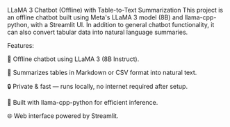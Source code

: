   LLaMA 3 Chatbot (Offline) with Table-to-Text Summarization
This project is an offline chatbot built using Meta's LLaMA 3 model (8B) and llama-cpp-python, with a Streamlit UI. In addition to general chatbot functionality, it can also convert tabular data into natural language summaries.

Features:

💬 Offline chatbot using LLaMA 3 (8B Instruct).

🧠 Summarizes tables in Markdown or CSV format into natural text.

🔒 Private & fast — runs locally, no internet required after setup.

🧊 Built with llama-cpp-python for efficient inference.

🌐 Web interface powered by Streamlit.




